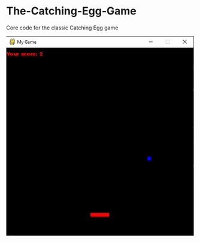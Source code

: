 # The-Catching-Egg-Game
Core code for the classic Catching Egg game


<img src="Capture.PNG" alt="Italian Trulli">
